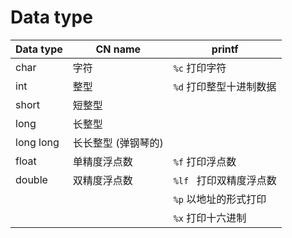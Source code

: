 # Data type

| Data type | CN name             | printf                  |
| --------- | ------------------- | ----------------------- |
| char      | 字符                | `%c` 打印字符           |
| int       | 整型                | `%d` 打印整型十进制数据 |
| short     | 短整型              |                         |
| long      | 长整型              |                         |
| long long | 长长整型 (弹钢琴的) |                         |
| float     | 单精度浮点数        | `%f` 打印浮点数         |
| double    | 双精度浮点数        | `%lf ` 打印双精度浮点数 |
|           |                     | `%p` 以地址的形式打印   |
|           |                     | `%x` 打印十六进制       |

